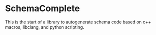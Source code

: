 SchemaComplete
==============

This is the start of a library to autogenerate schema code based on c++ macros, libclang, and python scripting.
